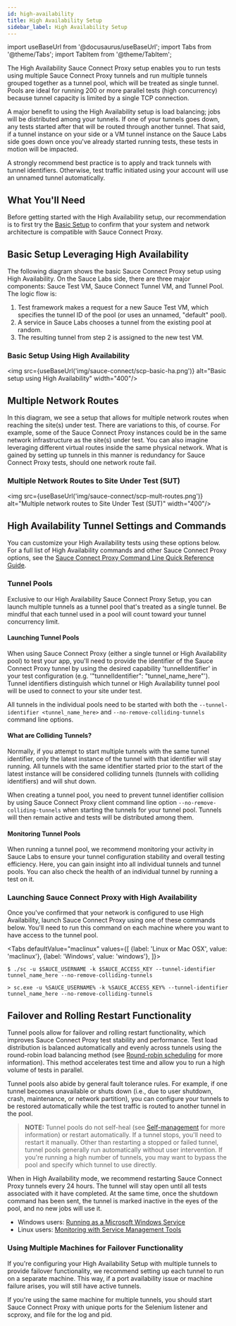 ```yaml
---
id: high-availability
title: High Availability Setup
sidebar_label: High Availability Setup
---
```

import useBaseUrl from '@docusaurus/useBaseUrl';
import Tabs from '@theme/Tabs';
import TabItem from '@theme/TabItem';

The High Availability Sauce Connect Proxy setup enables you to run tests using multiple Sauce Connect Proxy tunnels and run multiple tunnels grouped together as a tunnel pool, which will be treated as single tunnel. Pools are ideal for running 200 or more parallel tests (high concurrency) because tunnel capacity is limited by a single TCP connection.

A major benefit to using the High Availability setup is load balancing; jobs will be distributed among your tunnels. If one of your tunnels goes down, any tests started after that will be routed through another tunnel. That said, if a tunnel instance on your side or a VM tunnel instance on the Sauce Labs side goes down once you've already started running tests, these tests in motion will be impacted.

A strongly recommend best practice is to apply and track tunnels with tunnel identifiers. Otherwise, test traffic initiated using your account will use an unnamed tunnel automatically.  

## What You'll Need
Before getting started with the High Availability setup, our recommendation is to first try the [Basic Setup](/secure-connections/sauce-connect/setup-configuration/basic-setup) to confirm that your system and network architecture is compatible with Sauce Connect Proxy.

## Basic Setup Leveraging High Availability
The following diagram shows the basic Sauce Connect Proxy setup using High Availability. On the Sauce Labs side, there are three major components: Sauce Test VM, Sauce Connect Tunnel VM, and Tunnel Pool. The logic flow is:

1. Test framework makes a request for a new Sauce Test VM, which specifies the tunnel ID of the pool (or uses an unnamed, "default" pool).
2. A service in Sauce Labs chooses a tunnel from the existing pool at random.
3. The resulting tunnel from step 2 is assigned to the new test VM.

### Basic Setup Using High Availability

<img src={useBaseUrl('img/sauce-connect/scp-basic-ha.png')} alt="Basic setup using High Availability" width="400"/>

## Multiple Network Routes
In this diagram, we see a setup that allows for multiple network routes when reaching the site(s) under test. There are variations to this, of course. For example, some of the Sauce Connect Proxy instances could be in the same network infrastructure as the site(s) under test. You can also imagine leveraging different virtual routes inside the same physical network. What is gained by setting up tunnels in this manner is redundancy for Sauce Connect Proxy tests, should one network route fail.

### Multiple Network Routes to Site Under Test (SUT)

<img src={useBaseUrl('img/sauce-connect/scp-mult-routes.png')} alt="Multiple network routes to Site Under Test (SUT)" width="400"/>

## High Availability Tunnel Settings and Commands
You can customize your High Availability tests using these options below. For a full list of High Availability commands and other Sauce Connect Proxy options, see the [Sauce Connect Proxy Command Line Quick Reference Guide](/dev/cli/sauce-connect-proxy).

### Tunnel Pools
Exclusive to our High Availability Sauce Connect Proxy Setup, you can launch multiple tunnels as a tunnel pool that's treated as a single tunnel. Be mindful that each tunnel used in a pool will count toward your tunnel concurrency limit.

#### Launching Tunnel Pools
When using Sauce Connect Proxy (either a single tunnel or High Availability pool) to test your app, you'll need to provide the identifier of the Sauce Connect Proxy tunnel by using the desired capability 'tunnelIdentifier' in your test configuration (e.g. '"tunnelIdentifier": "tunnel_name_here"'). Tunnel identifiers distinguish which tunnel or High Availability tunnel pool will be used to connect to your site under test.

All tunnels in the individual pools need to be started with both the  `--tunnel-identifier <tunnel_name_here>` and `--no-remove-colliding-tunnels` command line options.

#### What are Colliding Tunnels?
Normally, if you attempt to start multiple tunnels with the same tunnel identifier, only the latest instance of the tunnel with that identifier will stay running. All tunnels with the same identifier started prior to the start of the latest instance will be considered colliding tunnels (tunnels with colliding identifiers) and will shut down.

When creating a tunnel pool, you need to prevent tunnel identifier collision by using Sauce Connect Proxy client command line option `--no-remove-colliding-tunnels` when starting the tunnels for your tunnel pool. Tunnels will then remain active and tests will be distributed among them.

#### Monitoring Tunnel Pools
When running a tunnel pool, we recommend monitoring your activity in Sauce Labs to ensure your tunnel configuration stability and overall testing efficiency. Here, you can gain insight into all individual tunnels and tunnel pools. You can also check the health of an individual tunnel by running a test on it.

### Launching Sauce Connect Proxy with High Availability
Once you've confirmed that your network is configured to use High Availability, launch Sauce Connect Proxy using one of these commands below. You'll need to run this command on each machine where you want to have access to the tunnel pool.

<Tabs
  defaultValue="maclinux"
  values={[
    {label: 'Linux or Mac OSX', value: 'maclinux'},
    {label: 'Windows', value: 'windows'},
  ]}>

<TabItem value="maclinux">

```
$ ./sc -u $SAUCE_USERNAME -k $SAUCE_ACCESS_KEY --tunnel-identifier tunnel_name_here --no-remove-colliding-tunnels
```

</TabItem>

<TabItem value="windows">

```
> sc.exe -u %SAUCE_USERNAME% -k %SAUCE_ACCESS_KEY% --tunnel-identifier tunnel_name_here --no-remove-colliding-tunnels
```

</TabItem>
</Tabs>

## Failover and Rolling Restart Functionality
Tunnel pools allow for failover and rolling restart functionality, which improves Sauce Connect Proxy test stability and performance. Test load distribution is balanced automatically and evenly across tunnels using the round-robin load balancing method (see [Round-robin scheduling](https://en.wikipedia.org/wiki/Round-robin_scheduling) for more information). This method accelerates test time and allow you to run a high volume of tests in parallel.

Tunnel pools also abide by general fault tolerance rules. For example, if one tunnel becomes unavailable or shuts down (i.e., due to user shutdown, crash, maintenance, or network partition), you can configure your tunnels to be restored automatically while the test traffic is routed to another tunnel in the pool.

>**NOTE:** Tunnel pools do not self-heal (see [Self-management](https://en.wikipedia.org/wiki/Self-management_(computer_science)) for more information) or restart automatically. If a tunnel stops, you'll need to restart it manually. Other than restarting a stopped or failed tunnel, tunnel pools generally run automatically without user intervention. If you're running a high number of tunnels, you may want to bypass the pool and specify which tunnel to use directly.

When in High Availability mode, we recommend restarting Sauce Connect Proxy tunnels every 24 hours. The tunnel will stay open until all tests associated with it have completed. At the same time, once the shutdown command has been sent, the tunnel is marked inactive in the eyes of the pool, and no new jobs will use it.

* Windows users: [Running as a Microsoft Windows Service](/secure-connections/sauce-connect/proxy-tunnels.md)
* Linux users: [Monitoring with Service Management Tools](/secure-connections/sauce-connect/proxy-tunnels)

### Using Multiple Machines for Failover Functionality
If you're configuring your High Availability Setup with multiple tunnels to provide failover functionality, we recommend setting up each tunnel to run on a separate machine. This way, if a port availability issue or machine failure arises, you will still have active tunnels.

If you're using the same machine for multiple tunnels, you should start Sauce Connect Proxy with unique ports for the Selenium listener and scproxy, and file for the log and pid.
